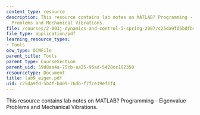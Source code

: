 ```yaml
---
content_type: resource
description: This resource contains lab notes on MATLAB? Programming - Eigenvalue
  Problems and Mechanical Vibrations.
file: /courses/2-003j-dynamics-and-control-i-spring-2007/c25da9fd5bdfb40976dbf7fce19ef1f4_lab9_eigen.pdf
file_type: application/pdf
learning_resource_types:
- Tools
ocw_type: OCWFile
parent_title: Tools
parent_type: CourseSection
parent_uid: 59d8aa4a-75cb-aa25-95ad-5428cc102350
resourcetype: Document
title: lab9_eigen.pdf
uid: c25da9fd-5bdf-b409-76db-f7fce19ef1f4
---
```

This resource contains lab notes on MATLAB? Programming - Eigenvalue Problems and Mechanical Vibrations.

